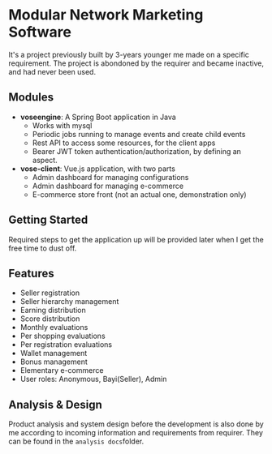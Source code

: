 # Modular Network Marketing Software 

It's a project previously built by 3-years younger me made on a specific requirement.
The project is abondoned by the requirer and became inactive, and had never been used.


## Modules

- **voseengine**: A Spring Boot application in Java
  - Works with mysql
  - Periodic jobs running to manage events and create child events
  - Rest API to access some resources, for the client apps
  - Bearer JWT token authentication/authorization, by defining an aspect.
- **vose-client**: Vue.js application, with two parts
  - Admin dashboard for managing configurations
  - Admin dashboard for managing e-commerce
  - E-commerce store front (not an actual one, demonstration only)


## Getting Started

Required steps to get the application up will be provided later when I get the free time to dust off.


## Features

- Seller registration
- Seller hierarchy management
- Earning distribution
- Score distribution
- Monthly evaluations
- Per shopping evaluations
- Per registration evaluations
- Wallet management
- Bonus management
- Elementary e-commerce
- User roles: Anonymous, Bayi(Seller), Admin


## Analysis & Design

Product analysis and system design before the development is also done by me according to incoming information and requirements from requirer. They can be found in the `analysis docs`folder.
